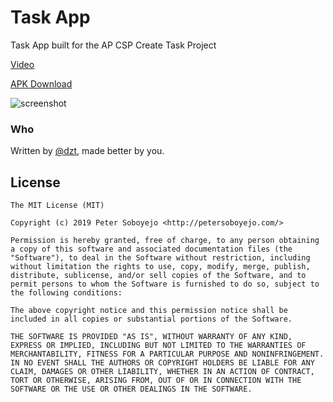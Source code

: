 # Task App
Task App built for the AP CSP Create Task Project


[Video]()

[APK Download](https://github.com/dzt/task-app/releases/download/1.0.0/task-app-1.0.0.apk)

![screenshot](https://i.imgur.com/UT31th4.png)

### Who
Written by <a href="http://petersoboyejo.com/">@dzt</a>, made better by you.

## License

```
The MIT License (MIT)

Copyright (c) 2019 Peter Soboyejo <http://petersoboyejo.com/>

Permission is hereby granted, free of charge, to any person obtaining a copy of this software and associated documentation files (the "Software"), to deal in the Software without restriction, including without limitation the rights to use, copy, modify, merge, publish, distribute, sublicense, and/or sell copies of the Software, and to permit persons to whom the Software is furnished to do so, subject to the following conditions:

The above copyright notice and this permission notice shall be included in all copies or substantial portions of the Software.

THE SOFTWARE IS PROVIDED "AS IS", WITHOUT WARRANTY OF ANY KIND, EXPRESS OR IMPLIED, INCLUDING BUT NOT LIMITED TO THE WARRANTIES OF MERCHANTABILITY, FITNESS FOR A PARTICULAR PURPOSE AND NONINFRINGEMENT. IN NO EVENT SHALL THE AUTHORS OR COPYRIGHT HOLDERS BE LIABLE FOR ANY CLAIM, DAMAGES OR OTHER LIABILITY, WHETHER IN AN ACTION OF CONTRACT, TORT OR OTHERWISE, ARISING FROM, OUT OF OR IN CONNECTION WITH THE SOFTWARE OR THE USE OR OTHER DEALINGS IN THE SOFTWARE.
```

